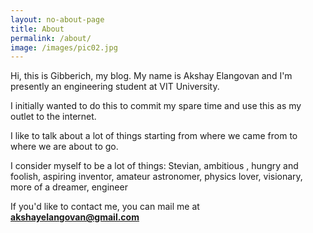 ```yaml
---
layout: no-about-page
title: About
permalink: /about/
image: /images/pic02.jpg
---
```

Hi, this is Gibberich, my blog. My name is Akshay Elangovan and I'm presently an engineering student at VIT University.

I initially wanted to do this to commit my spare time and use this as my outlet to the internet.

I like to talk about a lot of things starting from where we came from to where we are about to go.

I consider myself to be a lot of things: Stevian, ambitious , hungry and foolish, aspiring inventor, amateur astronomer, physics lover, visionary, more of a dreamer, engineer

If you'd like to contact me, you can mail me at <b>akshayelangovan@gmail.com</b>